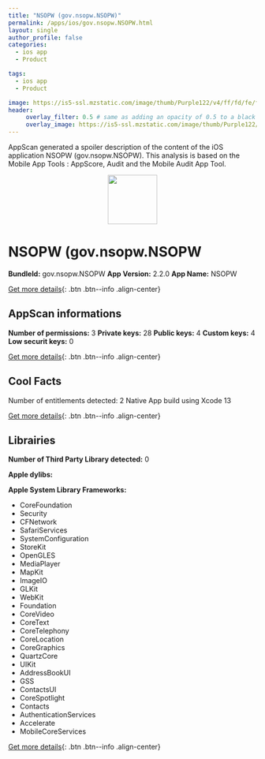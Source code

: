 ```yaml
---
title: "NSOPW (gov.nsopw.NSOPW)"
permalink: /apps/ios/gov.nsopw.NSOPW.html
layout: single
author_profile: false
categories: 
  - ios app 
  - Product 

tags: 
  - ios app 
  - Product 

image: https://is5-ssl.mzstatic.com/image/thumb/Purple122/v4/ff/fd/fe/fffdfef7-9924-68ba-a88f-57f0eacb8bce/AppIcon-1x_U007emarketing-0-7-85-220.png/512x512bb.jpg
header: 
     overlay_filter: 0.5 # same as adding an opacity of 0.5 to a black background
     overlay_image: https://is5-ssl.mzstatic.com/image/thumb/Purple122/v4/ff/fd/fe/fffdfef7-9924-68ba-a88f-57f0eacb8bce/AppIcon-1x_U007emarketing-0-7-85-220.png/512x512bb.jpg
---
```

AppScan generated a spoiler description of the content of the iOS application NSOPW (gov.nsopw.NSOPW). This analysis is based on the Mobile App Tools : AppScore, Audit and the Mobile Audit App Tool.

  
  
<div style="text-align: center;"><img src="https://is5-ssl.mzstatic.com/image/thumb/Purple122/v4/ff/fd/fe/fffdfef7-9924-68ba-a88f-57f0eacb8bce/AppIcon-1x_U007emarketing-0-7-85-220.png/512x512bb.jpg" width="100" height="100"></div>  
  
# NSOPW (gov.nsopw.NSOPW

**BundleId:** gov.nsopw.NSOPW
**App Version:** 2.2.0
**App Name:** NSOPW


[Get more details](/pricing.html){: .btn .btn--info .align-center}  
  
## AppScan informations 

**Number of permissions:** 3
**Private keys:** 28
**Public keys:** 4
**Custom keys:** 4
**Low securit keys:** 0
  
[Get more details](/pricing.html){: .btn .btn--info .align-center}

## Cool Facts

Number of entitlements detected: 2
Native App
build using Xcode 13
  
[Get more details](/pricing.html){: .btn .btn--info .align-center}

## Librairies 
**Number of Third Party Library detected:** 0

**Apple dylibs:**


**Apple System Library Frameworks:**
- CoreFoundation
- Security
- CFNetwork
- SafariServices
- SystemConfiguration
- StoreKit
- OpenGLES
- MediaPlayer
- MapKit
- ImageIO
- GLKit
- WebKit
- Foundation
- CoreVideo
- CoreText
- CoreTelephony
- CoreLocation
- CoreGraphics
- QuartzCore
- UIKit
- AddressBookUI
- GSS
- ContactsUI
- CoreSpotlight
- Contacts
- AuthenticationServices
- Accelerate
- MobileCoreServices


  
[Get more details](/pricing.html){: .btn .btn--info .align-center}

